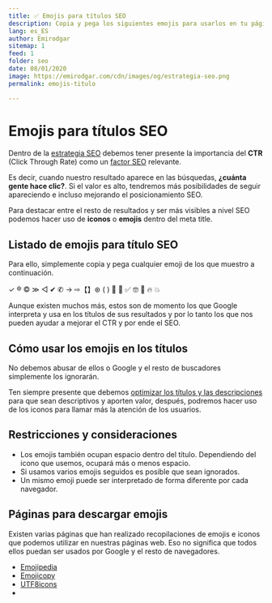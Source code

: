 ```yaml
---
title: ✅ Emojis para títulos SEO
description: Copia y pega los siguientes emojis para usarlos en tu página web
lang: es_ES
author: Emirodgar
sitemap: 1
feed: 1
folder: seo
date: 08/01/2020
image: https://emirodgar.com/cdn/images/og/estrategia-seo.png
permalink: emojis-titulo

---
```



# Emojis para títulos SEO

Dentro de la [estrategia SEO](/estrategia-seo) debemos tener presente la importancia del **CTR** (Click Through Rate) como un [factor SEO](/factores-seo) relevante.

Es decir, cuando nuestro resultado aparece en las búsquedas, **¿cuánta gente hace clic?**. Si el valor es alto, tendremos más posibilidades de seguir apareciendo e incluso mejorando el posicionamiento SEO.

Para destacar entre el resto de resultados y ser más visibles a nivel SEO podemos hacer uso de **iconos** o **emojis** dentro del meta title.

## Listado de emojis para título SEO

Para ello, simplemente copia y pega cualquier emoji de los que muestro a continuación.

✓ ® © ≫ ◁ ✔ ✆ → ⇨【】⊛ ( ) 🥇 🙂 ✅ 🤓 🤑 🔥 💥

Aunque existen muchos más, estos son de momento los que Google interpreta y usa en los títulos de sus resultados y por lo tanto los que nos pueden ayudar a mejorar el CTR y por ende el SEO.

## Cómo usar los emojis en los títulos

No debemos abusar de ellos o Google y el resto de buscadores simplemente los ignorarán. 

Ten siempre presente que debemos [optimizar los títulos y las descripciones](https://emirodgar.com/titulos-descripciones-seo) para que sean descriptivos y aporten valor, después, podremos hacer uso de los iconos para llamar más la atención de los usuarios.

## Restricciones y consideraciones

- Los emojis también ocupan espacio dentro del título. Dependiendo del icono que usemos, ocupará más o menos espacio.
- Si usamos varios emojis seguidos es posible que sean ignorados.
- Un mismo emoji puede ser interpretado de forma diferente por cada navegador.

## Páginas para descargar emojis

Existen varias páginas que han realizado recopilaciones de emojis e iconos que podemos utilizar en nuestras páginas web. Eso no significa que todos ellos puedan ser usados por Google y el resto de navegadores. 

 - [Emojipedia](https://emojipedia.org/)
 - [Emojicopy](https://www.emojicopy.com/)
 - [UTF8icons](https://www.utf8icons.com/favourites)
 - 


<!--stackedit_data:
eyJoaXN0b3J5IjpbMjIzODk3MywyMDQwOTIxNTY2LC0yMTM3NT
M1MTI1XX0=
-->